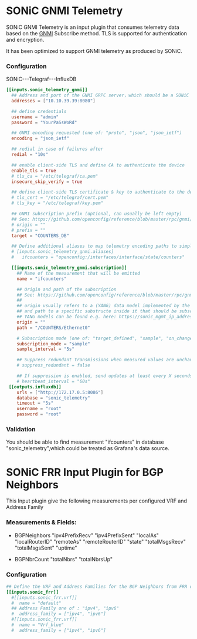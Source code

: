 # SONiC GNMI Telemetry

SONiC GNMI Telemetry is an input plugin that consumes telemetry data based on the [GNMI](https://github.com/openconfig/reference/blob/master/rpc/gnmi/gnmi-specification.md) Subscribe method. TLS is supported for authentication and encryption.

It has been optimized to support GNMI telemetry as produced by SONiC.


### Configuration
SONiC---Telegraf---InfluxDB
```toml
[[inputs.sonic_telemetry_gnmi]]
  ## Address and port of the GNMI GRPC server，which should be a SONiC Switch with Telemetry enabled.
  addresses = ["10.10.39.39:8080"]

  ## define credentials
  username = "admin"
  password = "YourPaSsWoRd"

  ## GNMI encoding requested (one of: "proto", "json", "json_ietf")
  encoding = "json_ietf"

  ## redial in case of failures after
  redial = "10s"

  ## enable client-side TLS and define CA to authenticate the device
  enable_tls = true
  # tls_ca = "/etc/telegraf/ca.pem"
  insecure_skip_verify = true

  ## define client-side TLS certificate & key to authenticate to the device
  # tls_cert = "/etc/telegraf/cert.pem"
  # tls_key = "/etc/telegraf/key.pem"

  ## GNMI subscription prefix (optional, can usually be left empty)
  ## See: https://github.com/openconfig/reference/blob/master/rpc/gnmi/gnmi-specification.md#222-paths
  # origin = ""
  # prefix = ""
  target = "COUNTERS_DB"

  ## Define additional aliases to map telemetry encoding paths to simple measurement names
  # [inputs.sonic_telemetry_gnmi.aliases]
  #   ifcounters = "openconfig:/interfaces/interface/state/counters"

  [[inputs.sonic_telemetry_gnmi.subscription]]
    ## Name of the measurement that will be emitted
    name = "ifcounters"

    ## Origin and path of the subscription
    ## See: https://github.com/openconfig/reference/blob/master/rpc/gnmi/gnmi-specification.md#222-paths
    ##
    ## origin usually refers to a (YANG) data model implemented by the device
    ## and path to a specific substructe inside it that should be subscribed to (similar to an XPath)
    ## YANG models can be found e.g. here: https://sonic_mgmt_ip_address/ui
    origin = ""
    path = "/COUNTERS/Ethernet0"

    # Subscription mode (one of: "target_defined", "sample", "on_change") and interval
    subscription_mode = "sample"
    sample_interval = "5s"

    ## Suppress redundant transmissions when measured values are unchanged
    # suppress_redundant = false

    ## If suppression is enabled, send updates at least every X seconds anyway
    # heartbeat_interval = "60s"
 [[outputs.influxdb]]
    urls = ["http://172.17.0.5:8086"]
    database = "sonic_telemetry"
    timeout = "5s"
    username = "root"
    password = "root"
```
### Validation
You should be able to find measurement "ifcounters" in database "sonic_telemetry",which could be treated as Grafana's data source.

# SONiC FRR Input Plugin for BGP Neighbors
This Input plugin give the following measurements per configured VRF and Address Family
### Measurements & Fields:

- BGPNeighbors 
	"ipv4PrefixRecv"
	"ipv4PrefixSent"
	"localAs"
	"localRouterID"
	"remoteAs"
	"remoteRouterID"
	"state"	
	"totalMsgsRecv"
	"totalMsgsSent"
	"uptime"


- BGPNbrCount 
	"totalNbrs"
	"totalNbrsUp"

### Configuration

```toml
## Define the VRF and Address Families for the BGP Neighbors from FRR on SONiC OS
[[inputs.sonic_frr]]
  #[[inputs.sonic_frr.vrf]]
  #  name = "default"
  ## Address Family one of : "ipv4", "ipv6"
  #  address_family = ["ipv4", "ipv6"]
  #[[inputs.sonic_frr.vrf]]
  #  name = "Vrf_blue"
  #  address_family = ["ipv4", "ipv6"]
```
